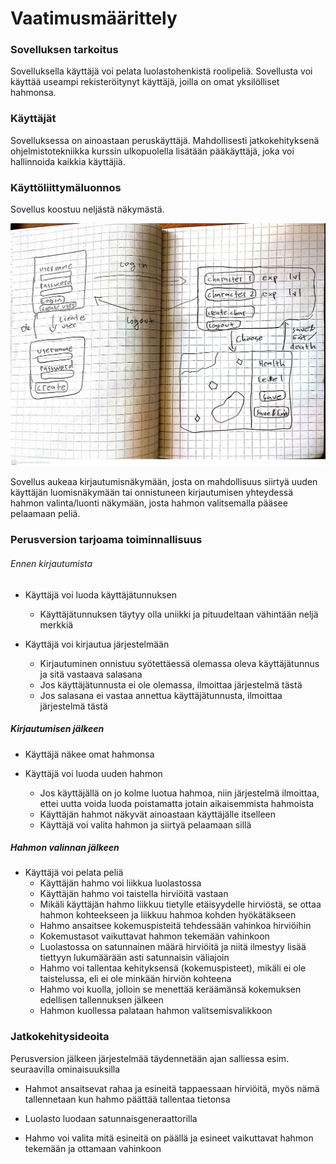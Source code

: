 # Vaatimusmäärittely

### Sovelluksen tarkoitus

Sovelluksella käyttäjä voi pelata luolastohenkistä roolipeliä. Sovellusta voi käyttää useampi rekisteröitynyt
käyttäjä, joilla on omat yksilölliset hahmonsa.

### Käyttäjät

Sovelluksessa on ainoastaan peruskäyttäjä. Mahdollisesti jatkokehityksenä ohjelmistotekniikka kurssin ulkopuolella
lisätään pääkäyttäjä, joka voi hallinnoida kaikkia käyttäjiä.

### Käyttöliittymäluonnos

Sovellus koostuu neljästä näkymästä.

![vaatimusmäärittely](../pictures/Vaatimusmäärittely.jpg)

Sovellus aukeaa kirjautumisnäkymään, josta on mahdollisuus siirtyä uuden käyttäjän luomisnäkymään tai onnistuneen
kirjautumisen yhteydessä hahmon valinta/luonti näkymään, josta hahmon valitsemalla pääsee pelaamaan peliä.

### Perusversion tarjoama toiminnallisuus

###### Ennen kirjautumista

- Käyttäjä voi luoda käyttäjätunnuksen

  * Käyttäjätunnuksen täytyy olla uniikki ja pituudeltaan vähintään neljä merkkiä

- Käyttäjä voi kirjautua järjestelmään

  * Kirjautuminen onnistuu syötettäessä olemassa oleva käyttäjätunnus ja sitä vastaava salasana
  * Jos käyttäjätunnusta ei ole olemassa, ilmoittaa järjestelmä tästä
  * Jos salasana ei vastaa annettua käyttäjätunnusta, ilmoittaa järjestelmä tästä

##### Kirjautumisen jälkeen

- Käyttäjä näkee omat hahmonsa

- Käyttäjä voi luoda uuden hahmon

  * Jos käyttäjällä on jo kolme luotua hahmoa, niin järjestelmä ilmoittaa, ettei uutta voida luoda poistamatta jotain
aikaisemmista hahmoista
  * Käyttäjän hahmot näkyvät ainoastaan käyttäjälle itselleen
  * Käyttäjä voi valita hahmon ja siirtyä pelaamaan sillä

##### Hahmon valinnan jälkeen

- Käyttäjä voi pelata peliä
  * Käyttäjän hahmo voi liikkua luolastossa
  * Käyttäjän hahmo voi taistella hirviöitä vastaan
  * Mikäli käyttäjän hahmo liikkuu tietylle etäisyydelle hirviöstä, se ottaa hahmon kohteekseen ja liikkuu hahmoa
kohden hyökätäkseen
  * Hahmo ansaitsee kokemuspisteitä tehdessään vahinkoa hirviöihin
  * Kokemustasot vaikuttavat hahmon tekemään vahinkoon
  * Luolastossa on satunnainen määrä hirviöitä ja niitä ilmestyy lisää tiettyyn lukumäärään asti satunnaisin väliajoin
  * Hahmo voi tallentaa kehityksensä (kokemuspisteet), mikäli ei ole taistelussa, eli ei ole minkään hirviön kohteena
  * Hahmo voi kuolla, jolloin se menettää keräämänsä kokemuksen edellisen tallennuksen jälkeen
  * Hahmon kuollessa palataan hahmon valitsemisvalikkoon

### Jatkokehitysideoita

Perusversion jälkeen järjestelmää täydennetään ajan salliessa esim. seuraavilla ominaisuuksilla

- Hahmot ansaitsevat rahaa ja esineitä tappaessaan hirviöitä, myös nämä tallennetaan kun hahmo päättää tallentaa
tietonsa

- Luolasto luodaan satunnaisgeneraattorilla

- Hahmo voi valita mitä esineitä on päällä ja esineet vaikuttavat hahmon tekemään ja ottamaan vahinkoon
